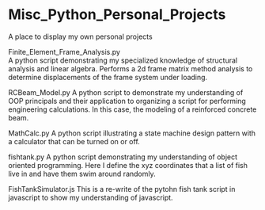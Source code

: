 # Misc_Python_Personal_Projects
A place to display my own personal projects

Finite_Element_Frame_Analysis.py	
A python script demonstrating my specialized knowledge of structural analysis and linear algebra.
Performs a 2d frame matrix method analysis to determine displacements of the frame system under loading.

RCBeam_Model.py	
A python script to demonstrate my understanding of OOP principals and their application to organizing a script
for performing engineering calculations. In this case, the modeling of a reinforced concrete beam.

MathCalc.py	
A python script illustrating a state machine design pattern with a calculator that can be turned on or off.

fishtank.py	
A python script demonstrating my understanding of object oriented programming. Here I define the xyz coordinates
that a list of fish live in and have them swim around randomly.

FishTankSimulator.js
This is a re-write of the pytohn fish tank script in javascript to show my understanding of javascript.

